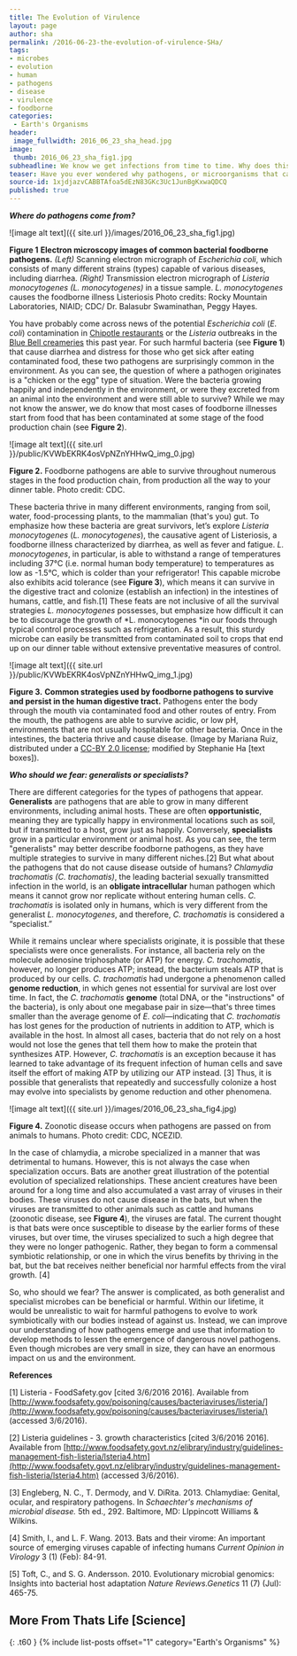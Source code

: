 ```yaml
---
title: The Evolution of Virulence
layout: page
author: sha
permalink: /2016-06-23-the-evolution-of-virulence-SHa/
tags:
- microbes
- evolution
- human
- pathogens
- disease
- virulence
- foodborne
categories:
 - Earth's Organisms
header:
 image_fullwidth: 2016_06_23_sha_head.jpg
image:
 thumb: 2016_06_23_sha_fig1.jpg
subheadline: We know we get infections from time to time. Why does this happen?
teaser: Have you ever wondered why pathogens, or microorganisms that cause disease, exist? Why do these microbes choose to attack our bodies? What is fascinating is that pathogenic microbes are typically not—at least initially—looking for their next target. Instead, these microbes are generally just really good survivors.
source-id: 1xjdjazvCABBTAfoa5dEzN83GKc3Uc1JunBgKxwaQDCQ
published: true
---
```

**_Where do pathogens come from?_**

![image alt text]({{ site.url }}/images/2016_06_23_sha_fig1.jpg)

**Figure 1** **Electron microscopy images of common bacterial foodborne pathogens.** *(Left)* Scanning electron micrograph of *Escherichia coli*, which consists of many different strains (types) capable of various diseases, including diarrhea. *(Right)* Transmission electron micrograph of *Listeria monocytogenes (L. monocytogenes)* in a tissue sample. *L. monocytogenes* causes the foodborne illness Listeriosis Photo credits: Rocky Mountain Laboratories, NIAID; CDC/ Dr. Balasubr Swaminathan, Peggy Hayes.

You have probably come across news of the potential *Escherichia coli* (*E. coli*) contamination in [Chipotle restaurants](http://www.fda.gov/Food/RecallsOutbreaksEmergencies/Outbreaks/ucm470410.htm) or the *Listeria* outbreaks in the [Blue Bell creameries](http://www.cdc.gov/listeria/outbreaks/ice-cream-03-15/index.html) this past year. For such harmful bacteria (see **Figure 1**) that cause diarrhea and distress for those who get sick after eating contaminated food, these two pathogens are surprisingly common in the environment. As you can see, the question of where a pathogen originates is a "chicken or the egg" type of situation. Were the bacteria growing happily and independently in the environment, or were they excreted from an animal into the environment and were still able to survive? While we may not know the answer, we do know that most cases of foodborne illnesses start from food that has been contaminated at some stage of the food production chain (see **Figure 2**).

![image alt text]({{ site.url }}/public/KVWbEKRK4osVpNZnYHHwQ_img_0.jpg)

**Figure 2.** Foodborne pathogens are able to survive throughout numerous stages in the food production chain, from production all the way to your dinner table. Photo credit: CDC.

These bacteria thrive in many different environments, ranging from soil, water, food-processing plants, to the mammalian (that's you) gut. To emphasize how these bacteria are great survivors, let’s explore *Listeria monocytogenes* (*L. monocytogenes*), the causative agent of Listeriosis, a foodborne illness characterized by diarrhea, as well as fever and fatigue. *L. monocytogenes*, in particular, is able to withstand a range of temperatures including 37°C (i.e. normal human body temperature) to temperatures as low as -1.5°C, which is colder than your refrigerator!  This capable microbe also exhibits acid tolerance (see **Figure 3**), which means it can survive in the digestive tract and colonize (establish an infection) in the intestines of humans, cattle, and fish.[1] These feats are not inclusive of all the survival strategies *L. monocytogenes* possesses, but emphasize how difficult it can be to discourage the growth of *L. monocytogenes *in our foods through typical control processes such as refrigeration. As a result, this sturdy microbe can easily be transmitted from contaminated soil to crops that end up on our dinner table without extensive preventative measures of control. 

![image alt text]({{ site.url }}/public/KVWbEKRK4osVpNZnYHHwQ_img_1.jpg)

**Figure 3.** **Common strategies used by foodborne pathogens to survive and persist in the human digestive tract.** Pathogens enter the body through the mouth via contaminated food and other routes of entry. From the mouth, the pathogens are able to survive acidic, or low pH, environments that are not usually hospitable for other bacteria. Once in the intestines, the bacteria thrive and cause disease. (Image by Mariana Ruiz,  distributed under a [CC-BY 2.0 license](https://creativecommons.org/licenses/by/2.0/); modified by Stephanie Ha [text boxes]).

**_Who should we fear: generalists or specialists?_**

There are different categories for the types of pathogens that appear. **Generalists** are pathogens that are able to grow in many different environments, including animal hosts. These are often **opportunistic**, meaning they are typically happy in environmental locations such as soil, but if transmitted to a host, grow just as happily. Conversely, **specialists** grow in a particular environment or animal host. As you can see, the term "generalists" may better describe foodborne pathogens, as they have multiple strategies to survive in many different niches.[2] But what about the pathogens that do not cause disease outside of humans? *Chlamydia trachomatis (C. trachomatis)*, the leading bacterial sexually transmitted infection in the world, is an **obligate intracellular** human pathogen which means it cannot grow nor replicate without entering human cells. *C. trachomatis* is isolated only in humans, which is very different from the generalist *L. monocytogenes*, and therefore, *C. trachomatis* is considered a “specialist.”

While it remains unclear where specialists originate, it is possible that these specialists were once generalists. For instance, all bacteria rely on the molecule adenosine triphosphate (or ATP) for energy. *C. trachomatis*, however, no longer produces ATP; instead, the bacterium steals ATP that is produced by our cells. *C. trachomatis* had undergone a phenomenon called **genome reduction**, in which genes not essential for survival are lost over time. In fact, the *C. trachomatis* **genome** (total DNA, or the "instructions" of the bacteria), is only about one megabase pair in size—that's  three times smaller than the average genome of *E. coli*—indicating that *C. trachomatis* has lost genes for the production of nutrients in addition to  ATP, which is available in the host. In almost all cases, bacteria that do not rely on a host would not lose the genes that tell them how to make the protein that synthesizes ATP. However, *C. trachomatis* is an exception because it has learned to take advantage of its frequent infection of human cells and save itself the effort of making ATP by utilizing our ATP instead. [3] Thus, it is possible that generalists that repeatedly and successfully colonize a host may evolve into specialists by genome reduction and other phenomena. 

![image alt text]({{ site.url }}/images/2016_06_23_sha_fig4.jpg)

**Figure 4.** Zoonotic disease occurs when pathogens are passed on from animals to humans. Photo credit: CDC, NCEZID.

In the case of chlamydia, a microbe specialized in a manner that was detrimental to humans. However, this is not always the case when specialization occurs. Bats are another great illustration of the potential evolution of specialized relationships. These ancient creatures have been around for a long time and also accumulated a vast array of viruses in their bodies. These viruses do not cause disease in the bats, but when the viruses are transmitted to other animals such as cattle and humans (zoonotic disease, see **Figure 4**), the viruses are fatal. The current thought is that bats were once susceptible to disease by the earlier forms of these viruses, but over time, the viruses specialized to such a high degree that they were no longer pathogenic. Rather, they began to form a commensal symbiotic relationship, or one in which the virus benefits by thriving in the bat, but the bat receives neither beneficial nor harmful effects from the viral growth. [4]

So, who should we fear? The answer is complicated, as both generalist and specialist microbes can be beneficial or harmful. Within our lifetime, it would be unrealistic to wait for harmful pathogens to evolve to work symbiotically with our bodies instead of against us. Instead, we can improve our understanding of how pathogens emerge and use that information to develop methods to lessen the emergence of dangerous novel pathogens. Even though microbes are very small in size, they can have an enormous impact on us and the environment. 

**References**

[1] Listeria - FoodSafety.gov [cited 3/6/2016 2016]. Available from [http://www.foodsafety.gov/poisoning/causes/bacteriaviruses/listeria/](http://www.foodsafety.gov/poisoning/causes/bacteriaviruses/listeria/) (accessed 3/6/2016). 

[2] Listeria guidelines - 3. growth characteristics [cited 3/6/2016 2016]. Available from [http://www.foodsafety.govt.nz/elibrary/industry/guidelines-management-fish-listeria/lsteria4.htm](http://www.foodsafety.govt.nz/elibrary/industry/guidelines-management-fish-listeria/lsteria4.htm) (accessed 3/6/2016). 

[3] Engleberg, N. C., T. Dermody, and V. DiRita. 2013. Chlamydiae: Genital, ocular, and respiratory pathogens. In *Schaechter's mechanisms of microbial disease.* 5th ed., 292. Baltimore, MD: LIppincott Williams & Wilkins. 

[4] Smith, I., and L. F. Wang. 2013. Bats and their virome: An important source of emerging viruses capable of infecting humans *Current Opinion in Virology* 3 (1) (Feb): 84-91. 

[5] Toft, C., and S. G. Andersson. 2010. Evolutionary microbial genomics: Insights into bacterial host adaptation *Nature Reviews.Genetics* 11 (7) (Jul): 465-75. 

## More From Thats Life [Science]
{: .t60 }
{% include list-posts offset="1" category="Earth's Organisms" %}

